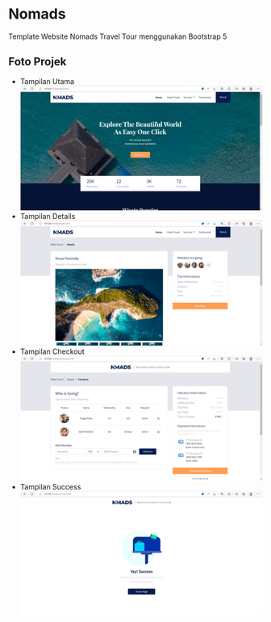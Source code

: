 # Nomads
Template Website Nomads Travel Tour menggunakan Bootstrap 5

## Foto Projek
- Tampilan Utama
![alt text](fotoprojek/tampilanutama.png)
- Tampilan Details
![alt text](fotoprojek/details.png)
- Tampilan Checkout
![alt text](fotoprojek/checkout.png)
- Tampilan Success
![alt text](fotoprojek/success.png)
